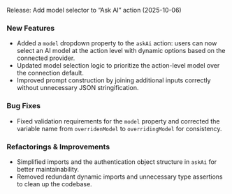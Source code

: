 Release: Add model selector to “Ask AI” action (2025-10-06)

### New Features
- Added a `model` dropdown property to the `askAi` action: users can now select an AI model at the action level with dynamic options based on the connected provider.
- Updated model selection logic to prioritize the action-level model over the connection default.
- Improved prompt construction by joining additional inputs correctly without unnecessary JSON stringification.

### Bug Fixes
- Fixed validation requirements for the `model` property and corrected the variable name from `overridenModel` to `overridingModel` for consistency.

### Refactorings & Improvements
- Simplified imports and the authentication object structure in `askAi` for better maintainability.
- Removed redundant dynamic imports and unnecessary type assertions to clean up the codebase.
